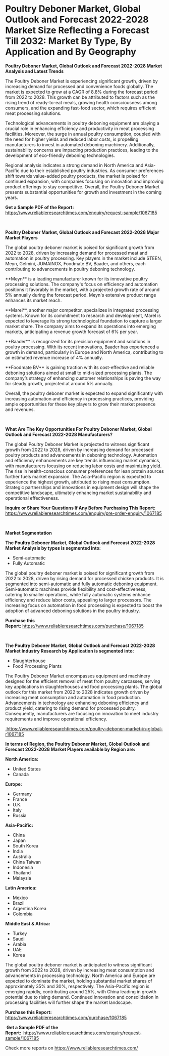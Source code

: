 <p><h1>Poultry Deboner Market, Global Outlook and Forecast 2022-2028 Market Size Reflecting a Forecast Till 2032: Market By Type, By Application and By Geography</h1></p><p><strong>Poultry Deboner Market, Global Outlook and Forecast 2022-2028 Market Analysis and Latest Trends</strong></p>
<p><p>The Poultry Deboner Market is experiencing significant growth, driven by increasing demand for processed and convenience foods globally. The market is expected to grow at a CAGR of 8.8% during the forecast period from 2022 to 2028. This growth can be attributed to factors such as the rising trend of ready-to-eat meals, growing health consciousness among consumers, and the expanding fast-food sector, which requires efficient meat processing solutions.</p><p>Technological advancements in poultry deboning equipment are playing a crucial role in enhancing efficiency and productivity in meat processing facilities. Moreover, the surge in annual poultry consumption, coupled with the need for higher yields and reduced labor costs, is propelling manufacturers to invest in automated deboning machinery. Additionally, sustainability concerns are impacting production practices, leading to the development of eco-friendly deboning technologies.</p><p>Regional analysis indicates a strong demand in North America and Asia-Pacific due to their established poultry industries. As consumer preferences shift towards value-added poultry products, the market is poised for continued expansion, with companies focusing on innovation and improving product offerings to stay competitive. Overall, the Poultry Deboner Market presents substantial opportunities for growth and investment in the coming years.</p></p>
<p><strong>Get a Sample PDF of the Report:&nbsp;</strong> <a href="https://www.reliableresearchtimes.com/enquiry/request-sample/1067185?utm_campaign=2199&utm_medium=2&utm_source=Github&utm_content=ia&utm_term=21032025&utm_id=poultry-deboner-market-global-outlook-and-forecast-2022-2028">https://www.reliableresearchtimes.com/enquiry/request-sample/1067185</a></p>
<p>&nbsp;</p>
<p><strong>Poultry Deboner Market, Global Outlook and Forecast 2022-2028 Major Market Players</strong></p>
<p><p>The global poultry deboner market is poised for significant growth from 2022 to 2028, driven by increasing demand for processed meat and automation in poultry processing. Key players in the market include STEEN, Meyn, Gelmini, JUMAINOX, Foodmate BV, Baader, and others, each contributing to advancements in poultry deboning technology.</p><p>**Meyn** is a leading manufacturer known for its innovative poultry processing solutions. The company's focus on efficiency and automation positions it favorably in the market, with a projected growth rate of around 5% annually during the forecast period. Meyn's extensive product range enhances its market reach.</p><p>**Marel**, another major competitor, specializes in integrated processing systems. Known for its commitment to research and development, Marel is expected to leverage its strong technological foundation to capture a larger market share. The company aims to expand its operations into emerging markets, anticipating a revenue growth forecast of 6% per year.</p><p>**Baader** is recognized for its precision equipment and solutions in poultry processing. With its recent innovations, Baader has experienced a growth in demand, particularly in Europe and North America, contributing to an estimated revenue increase of 4% annually.</p><p>**Foodmate BV** is gaining traction with its cost-effective and reliable deboning solutions aimed at small to mid-sized processing plants. The company’s strategy of enhancing customer relationships is paving the way for steady growth, projected at around 5% annually.</p><p>Overall, the poultry deboner market is expected to expand significantly with increasing automation and efficiency in processing practices, providing ample opportunities for these key players to grow their market presence and revenues.</p></p>
<p>&nbsp;</p>
<p><strong>What Are The Key Opportunities For Poultry Deboner Market, Global Outlook and Forecast 2022-2028 Manufacturers?</strong></p>
<p><p>The global Poultry Deboner Market is projected to witness significant growth from 2022 to 2028, driven by increasing demand for processed poultry products and advancements in deboning technology. Automation and efficiency enhancements are key trends influencing market dynamics, with manufacturers focusing on reducing labor costs and maximizing yield. The rise in health-conscious consumer preferences for lean protein sources further fuels market expansion. The Asia-Pacific region is expected to experience the highest growth, attributed to rising meat consumption. Strategic partnerships and innovations in equipment design will shape the competitive landscape, ultimately enhancing market sustainability and operational effectiveness.</p></p>
<p><strong>Inquire or Share Your Questions If Any Before Purchasing This Report:</strong> <a href="https://www.reliableresearchtimes.com/enquiry/pre-order-enquiry/1067185?utm_campaign=2199&utm_medium=2&utm_source=Github&utm_content=ia&utm_term=21032025&utm_id=poultry-deboner-market-global-outlook-and-forecast-2022-2028">https://www.reliableresearchtimes.com/enquiry/pre-order-enquiry/1067185</a></p>
<p>&nbsp;</p>
<p><strong>Market Segmentation</strong></p>
<p><strong>The Poultry Deboner Market, Global Outlook and Forecast 2022-2028 Market Analysis by types is segmented into:</strong></p>
<p><ul><li>Semi-automatic</li><li>Fully Automatic</li></ul></p>
<p><p>The global poultry deboner market is poised for significant growth from 2022 to 2028, driven by rising demand for processed chicken products. It is segmented into semi-automatic and fully automatic deboning equipment. Semi-automatic machines provide flexibility and cost-effectiveness, catering to smaller operations, while fully automatic systems enhance efficiency and reduce labor costs, appealing to larger processors. The increasing focus on automation in food processing is expected to boost the adoption of advanced deboning solutions in the poultry industry.</p></p>
<p><strong>Purchase this Report:&nbsp;</strong><a href="https://www.reliableresearchtimes.com/purchase/1067185?utm_campaign=2199&utm_medium=2&utm_source=Github&utm_content=ia&utm_term=21032025&utm_id=poultry-deboner-market-global-outlook-and-forecast-2022-2028">https://www.reliableresearchtimes.com/purchase/1067185</a></p>
<p>&nbsp;</p>
<p><strong>The Poultry Deboner Market, Global Outlook and Forecast 2022-2028 Market Industry Research by Application is segmented into:</strong></p>
<p><ul><li>Slaughterhouse</li><li>Food Processing Plants</li></ul></p>
<p><p>The Poultry Deboner Market encompasses equipment and machinery designed for the efficient removal of meat from poultry carcasses, serving key applications in slaughterhouses and food processing plants. The global outlook for this market from 2022 to 2028 indicates growth driven by increasing meat consumption and automation in food production. Advancements in technology are enhancing deboning efficiency and product yield, catering to rising demand for processed poultry. Consequently, manufacturers are focusing on innovation to meet industry requirements and improve operational efficiency.</p></p>
<p><a href="https://www.reliableresearchtimes.com/poultry-deboner-market-in-global-r1067185?utm_campaign=2199&utm_medium=2&utm_source=Github&utm_content=ia&utm_term=21032025&utm_id=poultry-deboner-market-global-outlook-and-forecast-2022-2028">&nbsp;https://www.reliableresearchtimes.com/poultry-deboner-market-in-global-r1067185</a></p>
<p><strong>In terms of Region, the Poultry Deboner Market, Global Outlook and Forecast 2022-2028 Market Players available by Region are:</strong></p>
<p>
    <p> <strong> North America: </strong>
        <ul>
            <li>United States</li>
            <li>Canada</li>
        </ul>
        </p> 
    <p> <strong> Europe: </strong>
        <ul>
            <li>Germany</li>
            <li>France</li>
            <li>U.K.</li>
            <li>Italy</li>
            <li>Russia</li>
        </ul>
        </p> 
    <p> <strong> Asia-Pacific: </strong>
        <ul>
            <li>China</li>
            <li>Japan</li>
            <li>South Korea</li>
            <li>India</li>
            <li>Australia</li>
            <li>China Taiwan</li>
            <li>Indonesia</li>
            <li>Thailand</li>
            <li>Malaysia</li>
        </ul>
        </p> 
    <p> <strong> Latin America: </strong>
        <ul>
            <li>Mexico</li>
            <li>Brazil</li>
            <li>Argentina Korea</li>
            <li>Colombia</li>
        </ul>
        </p> 
    <p> <strong> Middle East & Africa: </strong>
        <ul>
            <li>Turkey</li>
            <li>Saudi</li>
            <li>Arabia</li>
            <li>UAE</li>
            <li>Korea</li>
        </ul>
    </p>
    </p>
<p><p>The global poultry deboner market is anticipated to witness significant growth from 2022 to 2028, driven by increasing meat consumption and advancements in processing technology. North America and Europe are expected to dominate the market, holding substantial market shares of approximately 35% and 30%, respectively. The Asia-Pacific region is emerging rapidly, contributing around 25%, with China leading in growth potential due to rising demand. Continued innovation and consolidation in processing facilities will further shape the market landscape.</p></p>
<p><strong>Purchase this Report: </strong><a href="https://www.reliableresearchtimes.com/purchase/1067185?utm_campaign=2199&utm_medium=2&utm_source=Github&utm_content=ia&utm_term=21032025&utm_id=poultry-deboner-market-global-outlook-and-forecast-2022-2028">https://www.reliableresearchtimes.com/purchase/1067185</a></p>
<p>&nbsp;<strong>Get a Sample PDF of the Report:&nbsp;&nbsp;</strong><a href="https://www.reliableresearchtimes.com/enquiry/request-sample/1067185?utm_campaign=2199&utm_medium=2&utm_source=Github&utm_content=ia&utm_term=21032025&utm_id=poultry-deboner-market-global-outlook-and-forecast-2022-2028">https://www.reliableresearchtimes.com/enquiry/request-sample/1067185</a></p>
<p><strong></strong></p>
<p>Check more reports on <a href="https://www.reliableresearchtimes.com/?utm_campaign=2199&utm_medium=2&utm_source=Github&utm_content=ia&utm_term=21032025&utm_id=poultry-deboner-market-global-outlook-and-forecast-2022-2028">https://www.reliableresearchtimes.com/</a></p>